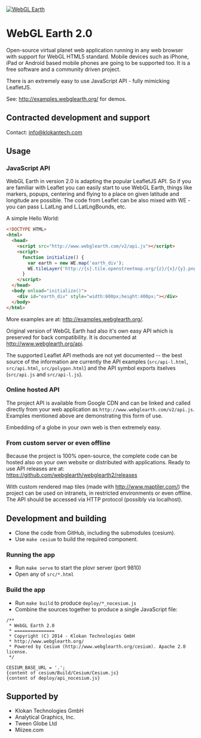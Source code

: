 [![WebGL Earth](https://cloud.githubusercontent.com/assets/59284/3467435/90001280-0290-11e4-9d6f-04fa4479cea0.png)](http://www.webglearth.com/)

# WebGL Earth 2.0



Open-source virtual planet web application running in any web browser with support for WebGL HTML5 standard. Mobile devices such as iPhone, iPad or Android based mobile phones are going to be supported too. It is a free software and a community driven project.

There is an extremely easy to use JavaScript API - fully mimicking LeafletJS.

See: http://examples.webglearth.org/ for demos.

## Contracted development and support

Contact: info@klokantech.com

## Usage

### JavaScript API

WebGL Earth in version 2.0 is adapting the popular LeafletJS API. So if you are familiar with Leaflet you can easily start to use WebGL Earth, things like markers, popups, centering and flying to a place on given latitude and longitude are possible. The code from Leaflet can be also mixed with WE - you can pass L.LatLng and L.LatLngBounds, etc.

A simple Hello World:

```html
<!DOCTYPE HTML>
<html>
  <head>
    <script src="http://www.webglearth.com/v2/api.js"></script>
    <script>
      function initialize() {
        var earth = new WE.map('earth_div');
        WE.tileLayer('http://{s}.tile.openstreetmap.org/{z}/{x}/{y}.png').addTo(earth);
      }
    </script>
  </head>
  <body onload="initialize()">
    <div id="earth_div" style="width:600px;height:400px;"></div>
  </body>
</html>
```
More examples are at: http://examples.webglearth.org/.

Original version of WebGL Earth had also it's own easy API which is preserved for back compatibility.
It is documented at http://www.webglearth.org/api.

The supported Leaflet API methods are not yet documented -- the best source of the information are currently the API examples (`src/api-l.html`, `src/api.html`, `src/polygon.html`) and the API symbol exports itselves (`src/api.js` and `src/api-l.js`).

### Online hosted API

The project API is available from Google CDN and can be linked and called directly from your web application as `http://www.webglearth.com/v2/api.js`. Examples mentioned above are demonstrating this form of use.

Embedding of a globe in your own web is then extremely easy.

### From custom server or even offline

Because the project is 100% open-source, the complete code can be hosted also on your own website or distributed with applications. Ready to use API releases are at: https://github.com/webglearth/webglearth2/releases

With custom rendered map tiles (made with http://www.maptiler.com/) the project can be used on intranets, in restricted environments or even offline. The API should be accessed via HTTP protocol (possibly via localhost).


## Development and building

* Clone the code from GitHub, including the submodules (cesium).
* Use `make cesium` to build the required component.

### Running the app
* Run `make serve` to start the plovr server (port 9810)
* Open any of `src/*.html`

### Build the app
* Run `make build` to produce `deploy/*_nocesium.js`
* Combine the sources together to produce a single JavaScript file:

```
/**
 * WebGL Earth 2.0
 * ===============
 * Copyright (C) 2014 - Klokan Technologies GmbH
 * http://www.webglearth.org/
 * Powered by Cesium (http://www.webglearth.org/cesium). Apache 2.0 license.
 */

CESIUM_BASE_URL = '.';
{content of cesium/Build/Cesium/Cesium.js}
{content of deploy/api_nocesium.js}
```

## Supported by

- Klokan Technologies GmbH
- Analytical Graphics, Inc.
- Tween Globe Ltd
- Miizee.com
